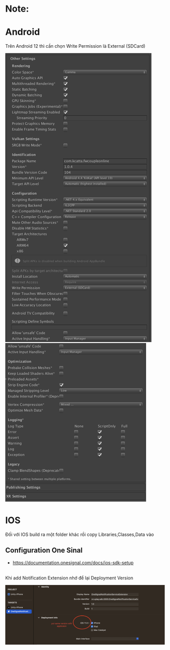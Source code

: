 # Note:
# Android
Trên Android 12 thì cần chọn Write Permission là External (SDCard)

![Setttings2](./Settings2.png)
![Setttings3](./Settings3.png)

# IOS

Đối với IOS build ra một folder khác rồi copy Libraries,Classes,Data vào

## Configuration One Sinal
- https://documentation.onesignal.com/docs/ios-sdk-setup
<br/>
Khi add Notification Extension nhớ để lại Deployment Version

![Setttings4](./Settings4.png)